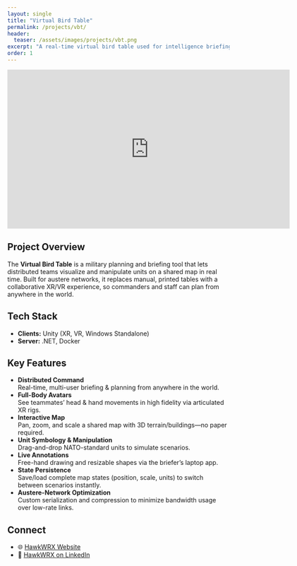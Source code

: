 ```yaml
---
layout: single
title: "Virtual Bird Table"
permalink: /projects/vbt/
header:
  teaser: /assets/images/projects/vbt.png
excerpt: "A real-time virtual bird table used for intelligence briefing and planning."
order: 1
---
```


<iframe src="https://player.vimeo.com/video/1078775185?h=478151ecdc&title=0&byline=0&portrait=0&badge=0&autoplay=1&muted=1&controls=0&loop=1"  
        width="640"  
        height="360"  
        frameborder="0"  
        allow="autoplay; fullscreen; picture-in-picture"  
        allowfullscreen>
</iframe>

## Project Overview
The **Virtual Bird Table** is a military planning and briefing tool that lets distributed teams visualize and manipulate units on a shared map in real time. Built for austere networks, it replaces manual, printed tables with a collaborative XR/VR experience, so commanders and staff can plan from anywhere in the world.

## Tech Stack
- **Clients:** Unity (XR, VR, Windows Standalone) 
- **Server:** .NET, Docker

## Key Features
- **Distributed Command**  
  Real-time, multi-user briefing & planning from anywhere in the world.  
- **Full-Body Avatars**  
  See teammates’ head & hand movements in high fidelity via articulated XR rigs.  
- **Interactive Map**  
  Pan, zoom, and scale a shared map with 3D terrain/buildings—no paper required.  
- **Unit Symbology & Manipulation**  
  Drag-and-drop NATO-standard units to simulate scenarios.  
- **Live Annotations**  
  Free-hand drawing and resizable shapes via the briefer’s laptop app.  
- **State Persistence**  
  Save/load complete map states (position, scale, units) to switch between scenarios instantly.  
- **Austere-Network Optimization**  
  Custom serialization and compression to minimize bandwidth usage over low-rate links.

<!---
## Technical Deep Dive
> _TBC—please add any architecture diagrams, key algorithms (e.g. map tiling, state sync), data formats, or performance-tuning tricks you’d like highlighted._

## Lessons Learned & Next Steps
- **Challenges Overcome:** _TBC (e.g. balancing network load vs. update fidelity; XR UX hurdles; map rendering pipelines)_  
- **Future Enhancements:** _TBC (e.g. AI-assisted planning, offline mode, mobile support)_
--->

## Connect
- 🌐 [HawkWRX Website](https://www.hawkwrx.com/)  
- 🔗 [HawkWRX on LinkedIn](https://www.linkedin.com/company/hawkwrx/)
